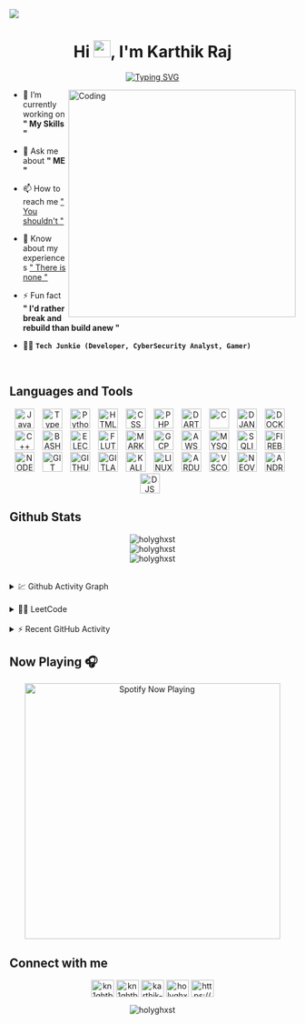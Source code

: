 [![](https://visitcount.itsvg.in/api?id=HoLyGhxsT&label=Profile%20Views&color=9&icon=2&pretty=true)](https://visitcount.itsvg.in)
<!-- [![MasterHead](https://i.imgur.com/T6qxFmt.gif)](https://github.com/holyghxst) -->
<!-- <p align="left"> <img src="https://visitcount.itsvg.in/api?id=HoLyGhxsT&label=Profile%20Views&color=9&icon=2&pretty=true" alt="holyghxst" /> </p> -->
<h1 align="center">Hi <img src="https://raw.githubusercontent.com/MartinHeinz/MartinHeinz/master/wave.gif" width="30px">, I'm Karthik Raj</h1>
<p align="center">
  <!-- <a href="https://git.io/typing-svg">
    <img src="https://readme-typing-svg.herokuapp.com?color=%2340A597&size=30&width=800&lines=A+Curious+Cyber-Security+Enthusiast;I+Love+Learning+New+Technologies;And+Play+Around+With+Them">
  </a> -->
  <a href="https://git.io/typing-svg"><img src="https://readme-typing-svg.demolab.com?font=Fira+Code&pause=1000&color=D22730&center=true&width=435&lines=A+Curious+Cyber-Security+Enthusiast;I+Love+Learning+New+Technologies+;And+Play+Around+With+Them" alt="Typing SVG" /></a>
</p>
<img align="right" alt="Coding" width="400" src="https://media.tenor.com/qJ5evVs-_uUAAAAC/coding.gif">

- 🔭 I’m currently working on **" My Skills "**

- 💬 Ask me about **" ME "**

- 📫 How to reach me [" You shouldn't "](#connect-with-me)

- 📄 Know about my experiences [" There is none "](https://github.com/holyghxst)

- ⚡ Fun fact **" I'd rather break and rebuild than build anew "**
  
- 👨‍💻 **`Tech Junkie (Developer, CyberSecurity Analyst, Gamer)`**
<br/>

## Languages and Tools

<div align="center">
<img title="JavaScript" alt="JavaScript" width="35px" style="padding-right:10px;" src="https://cdn.jsdelivr.net/gh/devicons/devicon/icons/javascript/javascript-plain.svg" />
<img title="TypeScript" alt="TypeScript" width="35px" style="padding-right:10px;" src="https://cdn.jsdelivr.net/gh/devicons/devicon/icons/typescript/typescript-plain.svg" />
<img title="Python" alt="Python" width="35px" style="padding-right:10px;" src="https://cdn.jsdelivr.net/gh/devicons/devicon/icons/python/python-plain.svg" />
<img title="HTML" alt="HTML" width="35px" style="padding-right:10px;" src="https://cdn.jsdelivr.net/gh/devicons/devicon/icons/html5/html5-plain.svg" />
<img title="CSS" alt="CSS" width="35px" style="padding-right:10px;" src="https://cdn.jsdelivr.net/gh/devicons/devicon/icons/css3/css3-plain.svg" />
<img title="PHP" alt="PHP" width="35px" style="padding-right:10px;" src="https://cdn.jsdelivr.net/gh/devicons/devicon/icons/php/php-plain.svg" />
<img title="DART" alt="DART" width="35px" style="padding-right:10px;" src="https://cdn.jsdelivr.net/gh/devicons/devicon/icons/dart/dart-original.svg" />
<img title="C" alt="C" width="35px" style="padding-right:10px;" src="https://cdn.jsdelivr.net/gh/devicons/devicon/icons/c/c-original.svg" />
<img title="DJANGO" alt="DJANGO" width="35px" style="padding-right:10px;" src="https://cdn.jsdelivr.net/gh/devicons/devicon/icons/django/django-plain-wordmark.svg" />
<img title="DOCKER" alt="DOCKER" width="35px" style="padding-right:10px;" src="https://cdn.jsdelivr.net/gh/devicons/devicon/icons/docker/docker-original-wordmark.svg" />
<img title="C++" alt="C++" width="35px" style="padding-right:10px;" src="https://cdn.jsdelivr.net/gh/devicons/devicon/icons/cplusplus/cplusplus-original.svg" />
<img title="BASH" alt="BASH" width="35px" style="padding-right:10px;" src="https://cdn.jsdelivr.net/gh/devicons/devicon/icons/bash/bash-plain.svg" />
<img title="ElectronJS" alt="ELECTRONJS" width="35px" style="padding-right:10px;" src="https://cdn.jsdelivr.net/gh/devicons/devicon/icons/electron/electron-original.svg" />
<img title="Flutter" alt="FLUTTER" width="35px" style="padding-right:10px;" src="https://cdn.jsdelivr.net/gh/devicons/devicon/icons/flutter/flutter-original.svg" />
<img title="MARKDOWN" alt="MARKDOWN" width="35px" style="padding-right:10px;" src="https://cdn.jsdelivr.net/gh/devicons/devicon/icons/markdown/markdown-original.svg" />
<img title="Google Cloud Platform" alt="GCP" width="35px" style="padding-right:10px;" src="https://cdn.jsdelivr.net/gh/devicons/devicon/icons/googlecloud/googlecloud-original.svg" />
<img title="Amazon Web Services" alt="AWS" width="35px" style="padding-right:10px;" src="https://cdn.jsdelivr.net/gh/devicons/devicon/icons/amazonwebservices/amazonwebservices-plain-wordmark.svg" />
<img title="MYSQL" alt="MYSQL" width="35px" style="padding-right:10px;" src="https://cdn.jsdelivr.net/gh/devicons/devicon/icons/mysql/mysql-original-wordmark.svg" />
<img title="SQLITE" alt="SQLITE" width="35px" style="padding-right:10px;" src="https://cdn.jsdelivr.net/gh/devicons/devicon/icons/sqlite/sqlite-original.svg" />
<img title="Firebase" alt="FIREBASE" width="35px" style="padding-right:10px;" src="https://cdn.jsdelivr.net/gh/devicons/devicon/icons/firebase/firebase-plain-wordmark.svg" />
<img title="NodeJS" alt="NODEJS" width="35px" style="padding-right:10px;" src="https://cdn.jsdelivr.net/gh/devicons/devicon/icons/nodejs/nodejs-original.svg" />
<img title="Git" alt="GIT" width="35px" style="padding-right:10px;" src="https://cdn.jsdelivr.net/gh/devicons/devicon/icons/git/git-original.svg" />
<img title="Github" alt="GITHUB" width="35px" style="padding-right:10px;" src="https://cdn.jsdelivr.net/gh/devicons/devicon/icons/github/github-original.svg" />
<img title="Gitlab" alt="GITLAB" width="35px" style="padding-right:10px;" src="https://cdn.jsdelivr.net/gh/devicons/devicon/icons/gitlab/gitlab-original.svg" />
<img title="Kali" alt="KALI" width="35px" style="padding-right:10px;" src="https://img.icons8.com/plasticine/100/null/kali-linux.png" />
<img title="Linux" alt="LINUX" width="35px" style="padding-right:10px;" src="https://cdn.jsdelivr.net/gh/devicons/devicon/icons/linux/linux-plain.svg" />
<img title="Arduino" alt="ARDUINO" width="35px" style="padding-right:10px;" src="https://cdn.jsdelivr.net/gh/devicons/devicon/icons/arduino/arduino-original-wordmark.svg" />
<img title="VSCode" alt="VSCODE" width="35px" style="padding-right:10px;" src="https://cdn.jsdelivr.net/gh/devicons/devicon/icons/vscode/vscode-original.svg" />
<img title="NeoVIM" alt="NEOVIM" width="35px" style="padding-right:10px;" src="https://www.vectorlogo.zone/logos/neovimio/neovimio-icon.svg" />
<img title="Android Studio" alt="ANDROID_STUDIO" width="35px" style="padding-right:10px;" src="https://cdn.jsdelivr.net/gh/devicons/devicon/icons/androidstudio/androidstudio-original.svg" />
<img title="DiscordJS" alt="DJS" width="35px" style="padding-right:10px;" src="https://cdn.jsdelivr.net/gh/devicons/devicon/icons/discordjs/discordjs-original.svg" />
</div>
<!-- <div align="center">
<a href="https://developer.mozilla.org/en-US/docs/Web/JavaScript" target="_blank" rel="noreferrer"> <img src="https://raw.githubusercontent.com/devicons/devicon/master/icons/javascript/javascript-original.svg" alt="javascript" width="40" height="40"/> </a>
<a href="https://www.typescriptlang.org/" target="_blank" rel="noreferrer"> <img src="https://raw.githubusercontent.com/devicons/devicon/master/icons/typescript/typescript-original.svg" alt="typescript" width="40" height="40"/> </a>
<a href="https://www.python.org" target="_blank" rel="noreferrer"> <img src="https://raw.githubusercontent.com/devicons/devicon/master/icons/python/python-original.svg" alt="python" width="40" height="40"/> </a>
<a href="https://www.w3.org/html/" target="_blank" rel="noreferrer"> <img src="https://raw.githubusercontent.com/devicons/devicon/master/icons/html5/html5-original-wordmark.svg" alt="html5" width="40" height="40"/> </a>
<a href="https://www.w3schools.com/css/" target="_blank" rel="noreferrer"> <img src="https://raw.githubusercontent.com/devicons/devicon/master/icons/css3/css3-original-wordmark.svg" alt="css3" width="40" height="40"/> </a> 
<a href="https://www.php.net" target="_blank" rel="noreferrer"> <img src="https://raw.githubusercontent.com/devicons/devicon/master/icons/php/php-original.svg" alt="php" width="40" height="40"/> </a>
<a href="https://dart.dev" target="_blank" rel="noreferrer"> <img src="https://www.vectorlogo.zone/logos/dartlang/dartlang-icon.svg" alt="dart" width="40" height="40"/> </a> 
<a href="https://www.cprogramming.com/" target="_blank" rel="noreferrer"> <img src="https://raw.githubusercontent.com/devicons/devicon/master/icons/c/c-original.svg" alt="c" width="40" height="40"/> </a> 
<a href="https://www.djangoproject.com/" target="_blank" rel="noreferrer"> <img src="https://cdn.worldvectorlogo.com/logos/django.svg" alt="django" width="40" height="40"/> </a>
<a href="https://nextjs.org/" target="_blank" rel="noreferrer"> <img src="https://cdn.worldvectorlogo.com/logos/nextjs-2.svg" alt="nextjs" width="40" height="40"/> </a> 
<a href="https://www.docker.com/" target="_blank" rel="noreferrer"> <img src="https://raw.githubusercontent.com/devicons/devicon/master/icons/docker/docker-original-wordmark.svg" alt="docker" width="40" height="40"/> </a> 
<a href="https://www.w3schools.com/cpp/" target="_blank" rel="noreferrer"> <img src="https://raw.githubusercontent.com/devicons/devicon/master/icons/cplusplus/cplusplus-original.svg" alt="cplusplus" width="40" height="40"/> </a> 
<a href="https://www.gnu.org/software/bash/" target="_blank" rel="noreferrer"> <img src="https://www.vectorlogo.zone/logos/gnu_bash/gnu_bash-icon.svg" alt="bash" width="40" height="40"/> </a> 
<a href="https://www.electronjs.org" target="_blank" rel="noreferrer"> <img src="https://raw.githubusercontent.com/devicons/devicon/master/icons/electron/electron-original.svg" alt="electron" width="40" height="40"/> </a> 
<a href="https://flutter.dev" target="_blank" rel="noreferrer"> <img src="https://www.vectorlogo.zone/logos/flutterio/flutterio-icon.svg" alt="flutter" width="40" height="40"/> </a> 
<a href="https://cloud.google.com" target="_blank" rel="noreferrer"> <img src="https://www.vectorlogo.zone/logos/google_cloud/google_cloud-icon.svg" alt="gcp" width="40" height="40"/> </a> 
<a href="https://aws.amazon.com" target="_blank" rel="noreferrer"> <img src="https://raw.githubusercontent.com/devicons/devicon/master/icons/amazonwebservices/amazonwebservices-original-wordmark.svg" alt="aws" width="40" height="40"/> </a> 
<a href="https://www.mysql.com/" target="_blank" rel="noreferrer"> <img src="https://raw.githubusercontent.com/devicons/devicon/master/icons/mysql/mysql-original-wordmark.svg" alt="mysql" width="40" height="40"/> </a>
<a href="https://www.sqlite.org/" target="_blank" rel="noreferrer"> <img src="https://www.vectorlogo.zone/logos/sqlite/sqlite-icon.svg" alt="sqlite" width="40" height="40"/> </a>
<a href="https://firebase.google.com/" target="_blank" rel="noreferrer"> <img src="https://www.vectorlogo.zone/logos/firebase/firebase-icon.svg" alt="firebase" width="40" height="40"/> </a> 
<a href="https://nodejs.org" target="_blank" rel="noreferrer"> <img src="https://raw.githubusercontent.com/devicons/devicon/master/icons/nodejs/nodejs-original-wordmark.svg" alt="nodejs" width="40" height="40"/> </a> 
<a href="https://heroku.com" target="_blank" rel="noreferrer"> <img src="https://www.vectorlogo.zone/logos/heroku/heroku-icon.svg" alt="heroku" width="40" height="40"/> </a> 
<a href="https://git-scm.com/" target="_blank" rel="noreferrer"> <img src="https://www.vectorlogo.zone/logos/git-scm/git-scm-icon.svg" alt="git" width="40" height="40"/> </a> 
<a href="https://www.linux.org/" target="_blank" rel="noreferrer"> <img src="https://raw.githubusercontent.com/devicons/devicon/master/icons/linux/linux-original.svg" alt="linux" width="40" height="40"/> </a> 
<a href="https://www.arduino.cc/" target="_blank" rel="noreferrer"> <img src="https://cdn.worldvectorlogo.com/logos/arduino-1.svg" alt="arduino" width="40" height="40"/> </a> 
</div> -->

## Github Stats

<p align="center">
<img align="center" src="https://github-readme-stats-two-nu-21.vercel.app/api/top-langs?username=holyghxst&show_icons=true&locale=en&layout=compact&theme=gotham" alt="holyghxst" />
<br />
<img align="center" src="https://github-readme-stats-two-nu-21.vercel.app/api?username=holyghxst&show_icons=true&locale=en&layout=compact&theme=gotham" alt="holyghxst" />
<br />
<img align="center" src="https://github-readme-streak-stats.herokuapp.com/?user=holyghxst&layout=compact&theme=gotham" alt="holyghxst" />
</p>
<br />

<details>
  <summary>💹 Github Activity Graph</summary>
  <br>
  <img src="https://github-readme-activity-graph.cyclic.app/graph?username=holyghxst&theme=react-dark" alt="Oops, something went wrong with Activity Graph" />
</details>

<br />

<details>
 <summary>🧑‍💻 LeetCode </summary>
  <div align="center">
  <img align="center" src="https://leetcode-stats-six.vercel.app/?username=HoLyGhxsT&theme=dark"  />
  </div>
</details>

<br />

<details>
  <summary>⚡ Recent GitHub Activity</summary>
  <div align="center">

<!--START_SECTION:activity-->
1. 🎉 Merged PR [#27](https://github.com/KalifoTechnologies/Emirates-Power-Link/pull/27) in [KalifoTechnologies/Emirates-Power-Link](https://github.com/KalifoTechnologies/Emirates-Power-Link)
2. 💪 Opened PR [#27](https://github.com/KalifoTechnologies/Emirates-Power-Link/pull/27) in [KalifoTechnologies/Emirates-Power-Link](https://github.com/KalifoTechnologies/Emirates-Power-Link)
3. 💪 Opened PR [#46](https://github.com/Esdark/Emirates-Power-Link/pull/46) in [Esdark/Emirates-Power-Link](https://github.com/Esdark/Emirates-Power-Link)
4. 💪 Opened PR [#43](https://github.com/Esdark/Emirates-Power-Link/pull/43) in [Esdark/Emirates-Power-Link](https://github.com/Esdark/Emirates-Power-Link)
5. 🎉 Merged PR [#2](https://github.com/KalifoTechnologies/Thycha-Coming-soon/pull/2) in [KalifoTechnologies/Thycha-Coming-soon](https://github.com/KalifoTechnologies/Thycha-Coming-soon)
<!--END_SECTION:activity-->

</div>
</details>

## Now Playing 🎧

<div align="center">
  <a href="https://open.spotify.com/user/gcv6nldu9d8pdd29lnuyzjc9p">
    <img  align="center" src="https://spotify-now-playing-azure-three.vercel.app/api/spotify" alt="Spotify Now Playing" width="450"/>
  </a>
</div>
<!-- [<img  align="center" src="https://spotify-now-playing-azure-three.vercel.app/api/spotify" alt="Spotify Now Playing" width="350"/>](https://open.spotify.com/user/gcv6nldu9d8pdd29lnuyzjc9p) -->

## Connect with me

<p align="center">
<a href="https://instagram.com/kn1ghtblood" target="blank"><img align="center" src="https://raw.githubusercontent.com/rahuldkjain/github-profile-readme-generator/master/src/images/icons/Social/instagram.svg" alt="kn1ghtblood" height="30" width="40" /></a>
<a href="https://github.com/HoLyGhxsT" target="blank"><img align="center" src="https://raw.githubusercontent.com/rahuldkjain/github-profile-readme-generator/master/src/images/icons/Social/github.svg" alt="kn1ghtblood" height="30" width="40" /></a>
<a href="https://linkedin.com/in/karthik-r-536018216/" target="blank"><img align="center" src="https://raw.githubusercontent.com/rahuldkjain/github-profile-readme-generator/master/src/images/icons/Social/linked-in-alt.svg" alt="karthik-r-536018216/" height="30" width="40" /></a>
<a href="https://www.leetcode.com/holyghxst" target="blank"><img align="center" src="https://raw.githubusercontent.com/rahuldkjain/github-profile-readme-generator/master/src/images/icons/Social/leet-code.svg" alt="holyghxst" height="30" width="40" /></a>
<a href="https://discordapp.com/users/389076071363903489" target="blank"><img align="center" src="https://raw.githubusercontent.com/rahuldkjain/github-profile-readme-generator/master/src/images/icons/Social/discord.svg" alt="https://discordapp.com/users/389076071363903489" height="30" width="40" /></a>
</p>

<p align="center"> <img src="https://komarev.com/ghpvc/?username=holyghxst&label=Profile%20views&color=0e75b6&style=flat" alt="holyghxst" /> </p>
